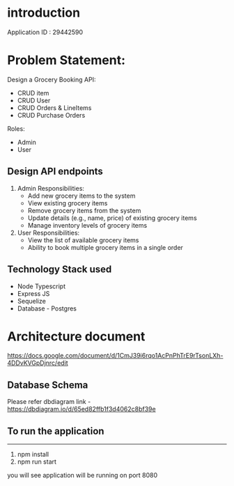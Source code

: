 # introduction
Application ID : 29442590

# Problem Statement:
Design a Grocery Booking API:
- CRUD item
- CRUD User
- CRUD Orders & LineItems
- CRUD Purchase Orders

Roles:
- Admin
- User

## Design API endpoints
1. Admin Responsibilities:
   - Add new grocery items to the system
   - View existing grocery items
   - Remove grocery items from the system
   - Update details (e.g., name, price) of existing grocery items
   - Manage inventory levels of grocery items
2. User Responsibilities:
   - View the list of available grocery items
   - Ability to book multiple grocery items in a single order

## Technology Stack used
- Node Typescript
- Express JS
- Sequelize 
- Database - Postgres 

# Architecture document
https://docs.google.com/document/d/1CmJ39i6rqo1AcPnPhTrE9rTsonLXh-4DDvKVGpDjnrc/edit

## Database Schema

Please refer dbdiagram link - https://dbdiagram.io/d/65ed82ffb1f3d4062c8bf39e

## To run the application
-----
1. npm install
2. npm run start

you will see application will be running on port 8080

